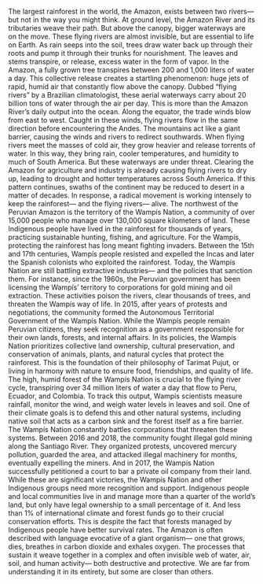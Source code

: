 The largest rainforest in the world,  the Amazon, exists between two rivers— but not in the way you might think. At ground level, the Amazon River and its tributaries weave their path. But above the canopy, bigger waterways are on the move. These flying rivers are almost invisible, but are essential to life on Earth. As rain seeps into the soil, trees draw water back up through their roots and pump it through their trunks for nourishment. The leaves and stems transpire, or release, excess water in the form of vapor. In the Amazon, a fully grown tree transpires between 200 and 1,000 liters of water a day. This collective release creates a startling phenomenon: huge jets of rapid, humid air that constantly flow above the canopy. Dubbed “flying rivers” by a Brazilian climatologist, these aerial waterways carry about 20 billion tons of water through the air per day. This is more than the Amazon River’s daily output into the ocean. Along the equator, the trade winds blow from east to west. Caught in these winds, flying rivers flow in the same direction before encountering the Andes. The mountains act like a giant barrier, causing the winds and rivers to redirect southwards. When flying rivers meet the masses of cold air, they grow heavier and release torrents of water. In this way, they bring rain, cooler temperatures, and humidity to much of South America. But these waterways are under threat. Clearing the Amazon for agriculture and industry is already causing flying rivers  to dry up, leading to drought and hotter temperatures across South America. If this pattern continues, swaths of the continent may be reduced to desert in a matter of decades. In response, a radical movement is working intensely to keep the rainforest— and the flying rivers— alive. The northwest of the Peruvian Amazon is the territory of the Wampís Nation, a community of over 15,000 people who manage over 130,000 square kilometers of land. These Indigenous people have lived in the rainforest for thousands of years, practicing sustainable hunting, fishing, and agriculture. For the Wampís, protecting the rainforest has long meant fighting invaders. Between the 15th and 17th centuries, Wampís people resisted and expelled the Incas and later the Spanish colonists who exploited the rainforest. Today, the Wampís Nation are still battling extractive industries— and the policies that sanction them. For instance, since the 1960s, the Peruvian government has been licensing the Wampís’ territory to corporations for gold mining and oil extraction. These activities poison the rivers, clear thousands of trees, and threaten the Wampís way of life. In 2015, after years of protests and negotiations, the community formed the Autonomous Territorial Government of the Wampís Nation. While the Wampís people remain Peruvian citizens, they seek recognition as a government responsible for their own lands, forests, and internal affairs. In its policies, the Wampís Nation prioritizes collective land ownership, cultural preservation, and conservation of animals, plants, and natural cycles that protect the rainforest. This is the foundation of their philosophy of Tarimat Pujut, or living in harmony with nature to ensure food, friendships, and quality of life. The high, humid forest of the Wampís Nation is crucial to the flying river cycle, transpiring over 34 million liters of water a day that flow to Peru, Ecuador, and Colombia. To track this output, Wampís scientists measure rainfall, monitor the wind, and weigh water levels in leaves and soil. One of their climate goals is to defend this and other natural systems, including native soil that acts as a carbon sink and the forest itself as a fire barrier. The Wampís Nation constantly battles corporations that threaten these systems. Between 2016 and 2018, the community fought illegal gold mining along the Santiago River. They organized protests, uncovered mercury pollution, guarded the area, and attacked illegal machinery for months, eventually expelling the miners. And in 2017, the Wampís Nation successfully petitioned a court to bar a private oil company from their land. While these are significant victories, the Wampís Nation and other Indigenous groups need more recognition and support. Indigenous people and local communities live in and manage more than a quarter of the world’s land, but only have legal ownership to a small percentage of it. And less than 1% of international climate and forest funds go to their crucial conservation efforts. This is despite the fact that forests managed by Indigenous people have better survival rates. The Amazon is often described with language evocative of a giant organism— one that grows, dies, breathes in carbon dioxide and exhales oxygen. The processes that sustain it weave together in a complex and often invisible web of water, air, soil, and human activity— both destructive and protective. We are far from understanding it in its entirety, but some are closer than others. 